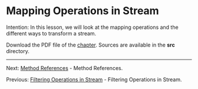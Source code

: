 # Mapping Operations in Stream

Intention: In this lesson, we will look at the mapping operations and the different ways to transform a stream.

Download the PDF file of the [chapter](chapter_13.pdf). Sources are available in the <b>src</b> directory. 

<hr>

Next: [Method References](chapter_14.md "Method References") - Method References.

Previous: [Filtering Operations in Stream](chapter_12.md "Filtering Operations in Stream") - Filtering Operations in Stream.